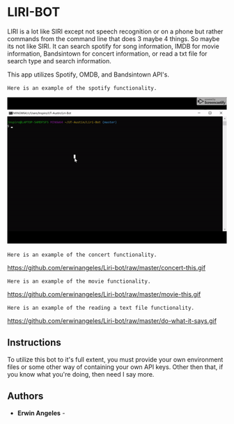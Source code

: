 # LIRI-BOT

LIRI is a lot like SIRI except not speech recognition or on a phone but rather commands from the command line that does
3 maybe 4 things. So maybe its not like SIRI. It can search spotify for song information, IMDB for movie information, 
Bandsintown for concert information, or read a txt file for search type and search information.

This app utilizes Spotify, OMDB, and Bandsintown API's. 

```
Here is an example of the spotify functionality.
```
<img src="https://github.com/erwinangeles/Liri-bot/raw/master/spotify-this-song.gif">


```
Here is an example of the concert functionality.
```
https://github.com/erwinangeles/Liri-bot/raw/master/concert-this.gif



```
Here is an example of the movie functionality.
```
https://github.com/erwinangeles/Liri-bot/raw/master/movie-this.gif


```
Here is an example of the reading a text file functionality.
```
https://github.com/erwinangeles/Liri-bot/raw/master/do-what-it-says.gif



## Instructions

To utilize this bot to it's full extent, you must provide your own environment files or some other way of containing 
your own API keys. Other then that, if you know what you're doing, then need I say more.

## Authors

* **Erwin Angeles** - 

